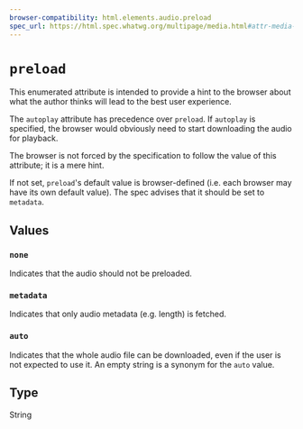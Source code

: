 ```yaml
---
browser-compatibility: html.elements.audio.preload
spec_url: https://html.spec.whatwg.org/multipage/media.html#attr-media-preload
---
```


# `preload`

This enumerated attribute is intended to provide a hint to the browser about what the author thinks will lead to the best user experience.

The `autoplay` attribute has precedence over `preload`. If `autoplay` is specified, the browser would obviously need to start downloading the audio for playback.

The browser is not forced by the specification to follow the value of this attribute; it is a mere hint.

If not set, `preload`'s default value is browser-defined (i.e. each browser may have its own default value). The spec advises that it should be set to `metadata`.

## Values

### `none`

Indicates that the audio should not be preloaded.

### `metadata`

Indicates that only audio metadata (e.g. length) is fetched.

### `auto`

Indicates that the whole audio file can be downloaded, even if the user is not expected to use it.
An empty string is a synonym for the `auto` value.

## Type

String
